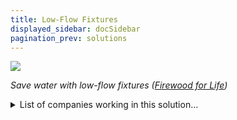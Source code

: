 ```yaml
---
title: Low-Flow Fixtures
displayed_sidebar: docSidebar
pagination_prev: solutions
---
```

![](/../static/img/low-flow-fixtures.png)

*Save water with low-flow fixtures ([Firewood for Life](https://www.firewood-for-life.com/low-flow-fixtures.html))*

<details>
        <summary>List of companies working in this solution...</summary>
         <em>Note: this is an experimental AI feature. Accuracy and completeness are a work in progress</em>
        <div>
            <ul>
             
                <li><a href="https://pipistrel.si">Pipistrel</a></li>
            
                <li><a href="https://keldatechnology.com">Kelda</a></li>
            
            </ul>
        </div>
        </details>


:::note job openings
  #### [View open jobs in this Solution](https://climatebase.org/jobs?l=&q=&drawdown_solutions=Low-Flow+Fixtures)
:::

## Overview

Hot water is responsible for a quarter of residential energy use worldwide.

More efficient fixtures and appliances can reduce home water use, thereby reducing emissions

## Progress Made

- **Low-flow showerheads, toilets, and faucets**: Remarkable breakthroughs curbing water use by up to 50% and reducing greenhouse gas emissions.
- **Environmental Protection Agency (EPA)**: Advocating and promoting the adoption of efficient low-flow fixtures.

## Lessons Learned

**Water savings**: this is a great way to incentivize new adoption by lowering water bills in addition to mitigating greenhouse emissions.

## Challenges Ahead

- **Efficient fixtures**: Overcoming inefficiencies in the market, aiming for optimal water savings.
- **Awareness gap**: Raising public awareness about the ecological and climate benefits of low-flow fixtures.
- **Incentives**: Establishing financial motivations, like tax breaks or rebates, for individuals and businesses to adopt low-flow fixtures.

Notable organizations at the forefront of this cause are **WaterSense** (a program by EPA), the **Alliance for Water Efficiency**, and the **International Association of Plumbing and Mechanical Officials (IAPMO)**.

## Best Path Forward

- **Increasing awareness**: Educational campaigns showcasing water and cost savings.
- **Providing incentives**: Offering financial benefits like tax breaks or rebates.
- **Enhancing availability**: Collaborating with manufacturers to boost production or accessibility through retailers and stores.
